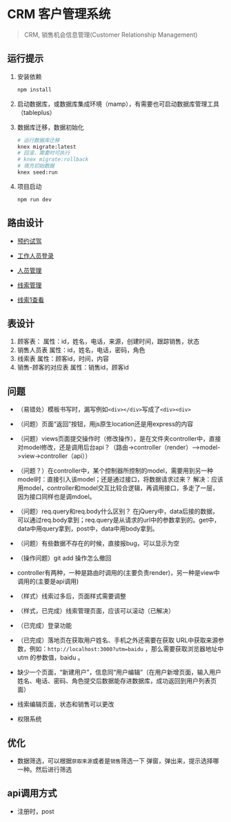 # CRM 客户管理系统

> CRM, 销售机会信息管理(Customer Relationship Management)

## 运行提示

1. 安装依赖

   ```bash
   npm install
   ```

2. 启动数据库，或数据库集成环境（mamp），有需要也可启动数据库管理工具（tableplus）

3. 数据库迁移，数据初始化

   ``` bash
   # 运行数据库迁移
   knex migrate:latest
   # 回滚，需要时可执行
   # knex migrate:rollback
   # 填充初始数据
   knex seed:run
   ```

4. 项目启动

   ``` bash
   npm run dev
   ```

## 路由设计

+ [预约试驾](http://localhost:3000)
  
+ [工作人员登录](http://localhost:3000/admin/login)
+ [人员管理](http://localhost:3000/admin/user)
+ [线索管理](http://localhost:3000/admin/clue)
+ [线索1查看](http://localhost:3000/admin/clue/1)

## 表设计

1. 顾客表：
   属性：id，姓名，电话，来源，创建时间，跟踪销售，状态
2. 销售人员表
   属性：id，姓名，电话，密码，角色
3. 线索表
   属性：顾客id，时间，内容
4. 销售-顾客的对应表
   属性：销售id，顾客id

## 问题

+ （易错处）模板书写时，漏写例如`<div></div>`写成了`<div><div>`
+ （问题）页面“返回”按钮，用js原生location还是用express的内容
+ （问题）views页面提交操作时（修改操作），是在文件夹controller中，直接对model修改，还是调用后台api？（路由->controller（render）-->model->view->controller（api））
+ （问题？）在controller中，某个控制器所控制的model，需要用到另一种model时：直接引入该model；还是通过接口，将数据请求过来？
  解决：应该用model，controller和model交互比较合逻辑，再调用接口，多走了一层，因为接口同样也是调mdoel。
+ （问题）req.query和req.body什么区别？
  在jQuery中，data后接的数据，可以通过req.body拿到；req.query是从请求的url中的参数拿到的。get中，data中用query拿到，post中，data中用body拿到。
+ （问题）有些数据不存在的时候，直接报bug，可以显示为空

+ （操作问题）git add 操作怎么撤回
+ controller有两种，一种是路由时调用的(主要负责render)，另一种是view中调用的(主要是api调用)
+ （样式）线索过多后，页面样式需要调整
+ （样式，已完成）线索管理页面，应该可以滚动（已解决）
+ （已完成）登录功能
+ （已完成）落地页在获取用户姓名、手机之外还需要在获取 URL中获取来源参数，例如：`http://localhost:3000?utm=baidu` ，那么需要获取浏览器地址中 utm 的参数值，baidu 。
+ 缺少一个页面，“新建用户”，信息同“用户编辑”（在用户新增页面，输入用户姓名、电话、密码、角色提交后数据能存进数据库，成功返回到用户列表页面）
+ 线索编辑页面，状态和销售可以更改
+ 权限系统

## 优化

+ 数据筛选，可以根据`获取来源`或者是`销售`筛选一下
  弹窗，弹出来，提示选择哪一种。然后进行筛选

## api调用方式

+ 注册时，post
